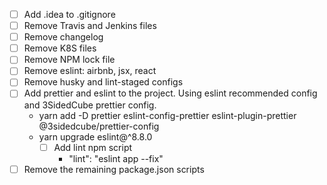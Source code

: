 - [ ] Add .idea to .gitignore
- [ ] Remove Travis and Jenkins files
- [ ] Remove changelog
- [ ] Remove K8S files
- [ ] Remove NPM lock file
- [ ] Remove eslint: airbnb, jsx, react
- [ ] Remove husky and lint-staged configs
- [ ] Add prettier and eslint to the project. Using eslint recommended config and 3SidedCube prettier config.
  - yarn add -D prettier eslint-config-prettier eslint-plugin-prettier @3sidedcube/prettier-config
  - yarn upgrade eslint@^8.8.0
    - [ ] Add lint npm script
      - "lint": "eslint app --fix"
- [ ] Remove the remaining package.json scripts
